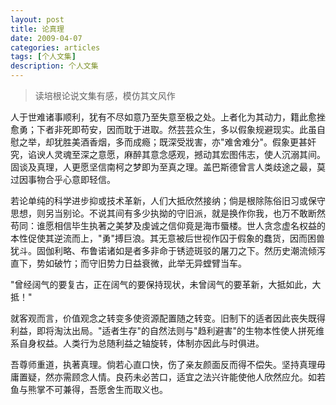 ```yaml
---
layout: post
title: 论真理
date: 2009-04-07
categories: articles
tags: [个人文集]
description: 个人文集
---
```


> 读培根论说文集有感，模仿其文风作 

人于世难诸事顺利，犹有不尽如意乃至失意至极之处。上者化为其动力，籍此愈挫愈勇；下者非死即苟安，因而耽于进取。然芸芸众生，多以假象规避现实。此虽自慰之举，却犹胜美酒香烟，多而成瘾；既深受戕害，亦"难舍难分"。假象更甚奸究，谄谀人灵魂至深之意愿，麻醉其意念感观，撼动其宏图伟志，使人沉溺其间。固谈及真理，人更愿坚信南柯之梦即为至真之理。盖巴斯德曾言人类歧途之最，莫过因事物合乎心意即轻信。 

若论单纯的科学进步抑或技术革新，人们大抵欣然接纳；倘是根除陈俗旧习或保守思想，则另当别论。不说其间有多少执拗的守旧派，就是换作你我，也万不敢断然苟同：谁愿相信毕生执著之美梦及虔诚之信仰竟是海市蜃楼。世人贪念虚名权益的本性促使其逆流而上，"勇"搏巨浪。其无意被后世视作囚于假象的蠢货，因而困兽犹斗。固伽利略、布鲁诺诸如是者多非命于锈迹斑驳的屠刀之下。然历史潮流倾泻直下，势如破竹；而守旧势力日益衰微，此举无异螳臂当车。 

"曾经阔气的要复古，正在阔气的要保持现状，未曾阔气的要革新，大抵如此，大抵！" 

就客观而言，价值观念之转变多使资源配置随之转变。旧制下的适者因此丧失既得利益，即将淘汰出局。"适者生存"的自然法则与"趋利避害"的生物本性使人拼死维系自身权益。人类行为总随利益之轴旋转，体制亦因此与时俱进。 

吾尊师重道，执著真理。倘若心直口快，伤了亲友颜面反而得不偿失。坚持真理毋庸置疑，然亦需顾念人情。良药未必苦口，适宜之法兴许能使他人欣然应允。如若鱼与熊掌不可兼得，吾愿舍生而取义也。 
